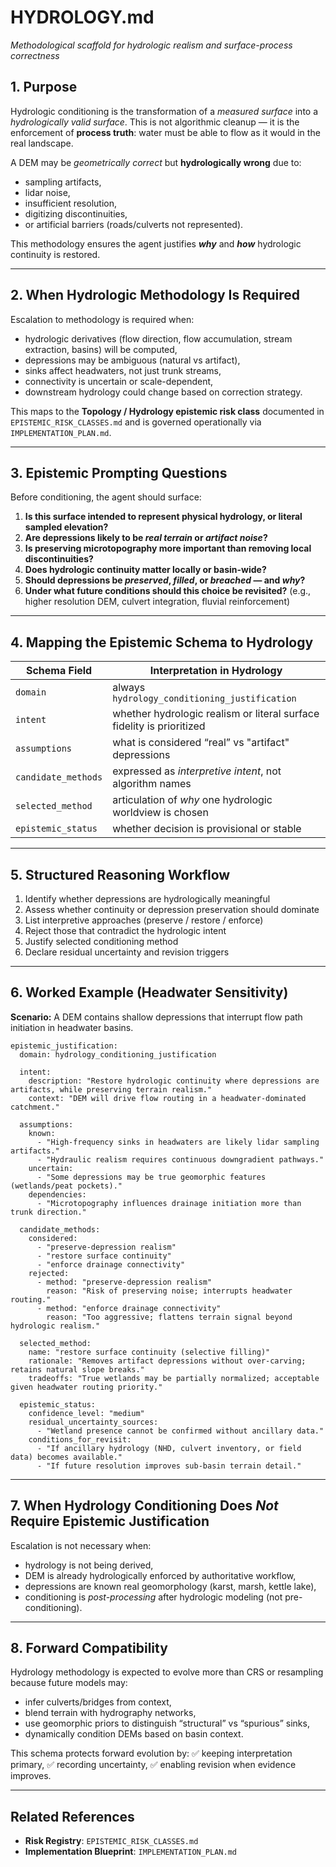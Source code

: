# HYDROLOGY.md

*Methodological scaffold for hydrologic realism and surface-process correctness*

## 1. Purpose

Hydrologic conditioning is the transformation of a *measured surface* into a *hydrologically valid surface*.
This is not algorithmic cleanup — it is the enforcement of **process truth**: water must be able to flow as it would in the real landscape.

A DEM may be *geometrically correct* but **hydrologically wrong** due to:

* sampling artifacts,
* lidar noise,
* insufficient resolution,
* digitizing discontinuities,
* or artificial barriers (roads/culverts not represented).

This methodology ensures the agent justifies ***why*** and ***how*** hydrologic continuity is restored.

---

## 2. When Hydrologic Methodology Is Required

Escalation to methodology is required when:

* hydrologic derivatives (flow direction, flow accumulation, stream extraction, basins) will be computed,
* depressions may be ambiguous (natural vs artifact),
* sinks affect headwaters, not just trunk streams,
* connectivity is uncertain or scale-dependent,
* downstream hydrology could change based on correction strategy.

This maps to the **Topology / Hydrology epistemic risk class** documented in `EPISTEMIC_RISK_CLASSES.md` and is governed operationally via `IMPLEMENTATION_PLAN.md`.

---

## 3. Epistemic Prompting Questions

Before conditioning, the agent should surface:

1. **Is this surface intended to represent physical hydrology, or literal sampled elevation?**
2. **Are depressions likely to be *real terrain* or *artifact noise*?**
3. **Is preserving microtopography more important than removing local discontinuities?**
4. **Does hydrologic continuity matter locally or basin-wide?**
5. **Should depressions be *preserved*, *filled*, or *breached* — and *why*?**
6. **Under what future conditions should this choice be revisited?**
   (e.g., higher resolution DEM, culvert integration, fluvial reinforcement)

---

## 4. Mapping the Epistemic Schema to Hydrology

| Schema Field        | Interpretation in Hydrology                                           |
| ------------------- | --------------------------------------------------------------------- |
| `domain`            | always `hydrology_conditioning_justification`                         |
| `intent`            | whether hydrologic realism or literal surface fidelity is prioritized |
| `assumptions`       | what is considered “real” vs "artifact" depressions                   |
| `candidate_methods` | expressed as *interpretive intent*, not algorithm names               |
| `selected_method`   | articulation of *why* one hydrologic worldview is chosen              |
| `epistemic_status`  | whether decision is provisional or stable                             |

---

## 5. Structured Reasoning Workflow

1. Identify whether depressions are hydrologically meaningful
2. Assess whether continuity or depression preservation should dominate
3. List interpretive approaches (preserve / restore / enforce)
4. Reject those that contradict the hydrologic intent
5. Justify selected conditioning method
6. Declare residual uncertainty and revision triggers

---

## 6. Worked Example (Headwater Sensitivity)

**Scenario:**
A DEM contains shallow depressions that interrupt flow path initiation in headwater basins.

```
epistemic_justification:
  domain: hydrology_conditioning_justification

  intent:
    description: "Restore hydrologic continuity where depressions are artifacts, while preserving terrain realism."
    context: "DEM will drive flow routing in a headwater-dominated catchment."

  assumptions:
    known:
      - "High-frequency sinks in headwaters are likely lidar sampling artifacts."
      - "Hydraulic realism requires continuous downgradient pathways."
    uncertain:
      - "Some depressions may be true geomorphic features (wetlands/peat pockets)."
    dependencies:
      - "Microtopography influences drainage initiation more than trunk direction."

  candidate_methods:
    considered:
      - "preserve-depression realism"
      - "restore surface continuity"
      - "enforce drainage connectivity"
    rejected:
      - method: "preserve-depression realism"
        reason: "Risk of preserving noise; interrupts headwater routing."
      - method: "enforce drainage connectivity"
        reason: "Too aggressive; flattens terrain signal beyond hydrologic realism."

  selected_method:
    name: "restore surface continuity (selective filling)"
    rationale: "Removes artifact depressions without over-carving; retains natural slope breaks."
    tradeoffs: "True wetlands may be partially normalized; acceptable given headwater routing priority."

  epistemic_status:
    confidence_level: "medium"
    residual_uncertainty_sources:
      - "Wetland presence cannot be confirmed without ancillary data."
    conditions_for_revisit:
      - "If ancillary hydrology (NHD, culvert inventory, or field data) becomes available."
      - "If future resolution improves sub-basin terrain detail."
```

---

## 7. When Hydrology Conditioning Does *Not* Require Epistemic Justification

Escalation is not necessary when:

* hydrology is not being derived,
* DEM is already hydrologically enforced by authoritative workflow,
* depressions are known real geomorphology (karst, marsh, kettle lake),
* conditioning is *post-processing* after hydrologic modeling (not pre-conditioning).

---

## 8. Forward Compatibility

Hydrology methodology is expected to evolve more than CRS or resampling because future models may:

* infer culverts/bridges from context,
* blend terrain with hydrography networks,
* use geomorphic priors to distinguish “structural” vs “spurious” sinks,
* dynamically condition DEMs based on basin context.

This schema protects forward evolution by:
✅ keeping interpretation primary,
✅ recording uncertainty,
✅ enabling revision when evidence improves.

---

## Related References

- **Risk Registry**: `EPISTEMIC_RISK_CLASSES.md`
- **Implementation Blueprint**: `IMPLEMENTATION_PLAN.md`



